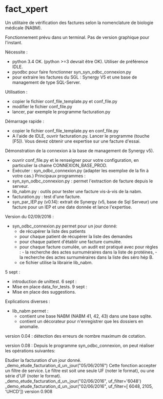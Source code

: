 # fact_xpert
Un utilitaire de vérification des factures selon la nomenclature de biologie médicale (NABM).

Fonctionnement prévu dans un terminal.
Pas de version graphique pour l'instant.



Nécessite :
  - python 3.4 OK. (python >=3 devrait être OK). Utiliser de préférence IDLE.
  - pyodbc pour faire fonctionner syn_syn_odbc_connexion.py
  - pour extraire les factures du SGL : Synergy V5 et une base de management de type SQL-Server. 

Utilisation : 
  - copier le fichier conf_file_template.py et conf_file.py
  - modifier le fichier conf_file.py
  - lancer, par exemple le programme facturation.py
  
Démarrage rapide : 
  - copier le fichier conf_file_template.py en conf_file.py
  - A l'aide de IDLE, ouvrir facturation.py. Lancer le programme (touche [F5]). Vous devez obtenir une 
  expertise sur une facture d'essai. 
  
  Démonstration de la connexion à la base de management de Synergy v5). 
  - ouvrir conf_file.py et le renseigner pour votre configuration, en particulier 
  la chaine CONNEXION_BASE_PROD.
  - Exécuter : syn_odbc_connexion.py  (adapter les exemplxe de la fin à votre cas.)
Principaux programmes : 
  - syn_syn_odbc_connexion.py : permet l'extraction de facture depuis le serveur.
  - lib_nabm.py : outils pour tester une facture vis-à-vis de la nabm.
  - facturation.py : test d'une facture.
  - syn_par_IEP.py (v0.14): extrait de Synergy (v5, base de Sql Serveur) une facture pour un IEP et une date donnée
  et lance l'expertise.

Version du 02/09/2016 : 
- syn_odbc_connexion.py permet pour un jour donné: 
  - de récupérer la liste des patients
  - pour chaque patient de récupérer la liste des demandes
  - pour chaque patient d'établir une facture cumulée.
  - pour chaque facture cumulée, un audit est pratiqué avec pour règles : 
        - la recherche des actes surnuméraires dans la liste de protéines, 
        - la recherche des actes surnuméraires dans la liste des séro hép B.
  - ce fichier utilise la librairie lib_nabm.

5 sept : 
- introduction de unittest.
6 sept : 
-  Mise en place data_for_tests.
9 sept : 
- Mise en place des suggestions.

Explications diverses : 
- lib_nabm permet : 
  - contient une base NABM (NABM 41, 42, 43) dans une base sqlite.
  - contient un décorateur pour n'enregistrer que les dossiers en anomalie.

  
version 0.04 : détection des erreurs de nombre maximum de cotation.
  
version 0.08 : 
Depuis le programme syn_odbc_connexion, on peut réaliser les opérations suivantes:

Etudier la facturation d'un jour donné.
    _demo_etude_facturation_d_un_jour("05/06/2016")
Cette fonction accepter un filtre de service. 
Le filtre est soit une seule UF (noter le format), ou une série d'UF (noter le format).
    _demo_etude_facturation_d_un_jour("02/06/2016",  uf_filter='6048')
    _demo_etude_facturation_d_un_jour("02/06/2016",  uf_filter=[ 6048, 2105, 'UHCD'])
version 0.908

